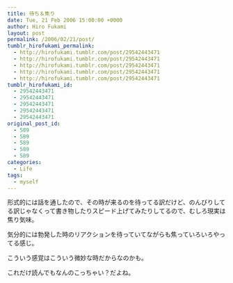 ```yaml
---
title: 待ち＆焦り
date: Tue, 21 Feb 2006 15:00:00 +0000
author: Hiro Fukami
layout: post
permalink: /2006/02/21/post/
tumblr_hirofukami_permalink:
  - http://hirofukami.tumblr.com/post/29542443471
  - http://hirofukami.tumblr.com/post/29542443471
  - http://hirofukami.tumblr.com/post/29542443471
  - http://hirofukami.tumblr.com/post/29542443471
  - http://hirofukami.tumblr.com/post/29542443471
tumblr_hirofukami_id:
  - 29542443471
  - 29542443471
  - 29542443471
  - 29542443471
  - 29542443471
original_post_id:
  - 589
  - 589
  - 589
  - 589
  - 589
categories:
  - Life
tags:
  - myself
---
```

<div class="section">
  <p>
    形式的には話を通したので、その時が来るのを待ってる訳だけど、のんびりしてる訳じゃなくって書き物したりスピード上げてみたりしてるので、むしろ現実は焦り気味。
  </p>
  
  <p>
    気分的には勃発した時のリアクションを待っていてながらも焦っていろいろやってる感じ。
  </p>
  
  <p>
    こういう感覚はこういう微妙な時だからなのかも。
  </p>
  
  <p>
    これだけ読んでもなんのこっちゃい？だよね。
  </p>
</div>